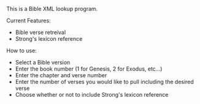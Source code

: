 This is a Bible XML lookup program.

Current Features:
- Bible verse retreival
- Strong's lexicon reference 

How to use:
- Select a Bible version
- Enter the book number (1 for Genesis, 2 for Exodus, etc...)
- Enter the chapter and verse number
- Enter the number of verses you would like to pull including the desired verse
- Choose whether or not to include Strong's lexicon reference